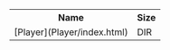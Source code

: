 <table>
<tr><th>Name</th><th>Size</th></tr>
<tr><td>[Player](Player/index.html)</td><td>DIR</td></tr>
</table>
